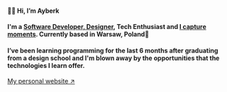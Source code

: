 #### 👋🏻 Hi, I’m Ayberk
#### I'm a [Software Developer, Designer](https://www.linkedin.com/in/kayaayberk/), Tech Enthusiast and [I capture moments](https://aybrk.dev/taste). Currently based in Warsaw, Poland📍
#### I’ve been learning programming for the last 6 months after graduating from a design school and I'm blown away by the opportunities that the technologies I learn offer.

[My personal website ↗](https://aybrk.dev)
<!---
kayaayberk/kayaayberk is a ✨ special ✨ repository because its `README.md` (this file) appears on your GitHub profile.
You can click the Preview link to take a look at your changes.
--->

